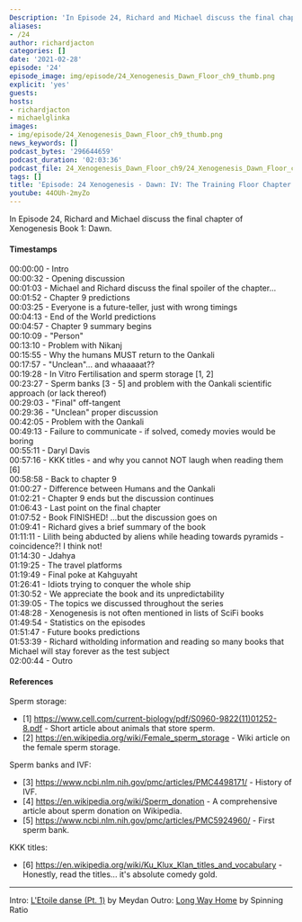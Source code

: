 ```yaml
---
Description: 'In Episode 24, Richard and Michael discuss the final chapter of Xenogenesis Book 1: Dawn.'
aliases:
- /24
author: richardjacton
categories: []
date: '2021-02-28'
episode: '24'
episode_image: img/episode/24_Xenogenesis_Dawn_Floor_ch9_thumb.png
explicit: 'yes'
guests:
hosts:
- richardjacton
- michaelglinka
images:
- img/episode/24_Xenogenesis_Dawn_Floor_ch9_thumb.png
news_keywords: []
podcast_bytes: '296644659'
podcast_duration: '02:03:36'
podcast_file: 24_Xenogenesis_Dawn_Floor_ch9/24_Xenogenesis_Dawn_Floor_ch9.mp3
tags: []
title: 'Episode: 24 Xenogenesis - Dawn: IV: The Training Floor Chapter 9'
youtube: 44OUh-2myZo
---
```


In Episode 24, Richard and Michael discuss the final chapter of Xenogenesis Book 1: Dawn.

#### Timestamps

00:00:00 - Intro\
00:00:32 - Opening discussion\
00:01:03 - Michael and Richard discuss the final spoiler of the chapter...\
00:01:52 - Chapter 9 predictions\
00:03:25 - Everyone is a future-teller, just with wrong timings\
00:04:13 - End of the World predictions\
00:04:57 - Chapter 9 summary begins\
00:10:09 - "Person"\
00:13:10 - Problem with Nikanj\
00:15:55 - Why the humans MUST return to the Oankali\
00:17:57 - "Unclean"... and whaaaaat??\
00:19:28 - In Vitro Fertilisation and sperm storage [1, 2]\
00:23:27 - Sperm banks [3 - 5] and problem with the Oankali scientific approach (or lack thereof)\
00:29:03 - "Final" off-tangent\
00:29:36 - "Unclean" proper discussion\
00:42:05 - Problem with the Oankali\
00:49:13 - Failure to communicate - if solved, comedy movies would be boring\
00:55:11 - Daryl Davis\
00:57:16 - KKK titles - and why you cannot NOT laugh when reading them [6]\
00:58:58 - Back to chapter 9\
01:00:27 - Difference between Humans and the Oankali\
01:02:21 - Chapter 9 ends but the discussion continues\
01:06:43 - Last point on the final chapter\
01:07:52 - Book FINISHED! ...but the discussion goes on\
01:09:41 - Richard gives a brief summary of the book\
01:11:11 - Lilith being abducted by aliens while heading towards pyramids - coincidence?! I think not!\
01:14:30 - Jdahya\
01:19:25 - The travel platforms\
01:19:49 - Final poke at Kahguyaht\
01:26:41 - Idiots trying to conquer the whole ship\
01:30:52 - We appreciate the book and its unpredictability\
01:39:05 - The topics we discussed throughout the series\
01:48:28 - Xenogenesis is not often mentioned in lists of SciFi books\
01:49:54 - Statistics on the episodes\
01:51:47 - Future books predictions\
01:53:39 - Richard witholding information and reading so many books that Michael will stay forever as the test subject\
02:00:44 - Outro

#### References

Sperm storage:
- [1] https://www.cell.com/current-biology/pdf/S0960-9822(11)01252-8.pdf - Short article about animals that store sperm.
- [2] https://en.wikipedia.org/wiki/Female_sperm_storage - Wiki article on the female sperm storage.

Sperm banks and IVF:
- [3] https://www.ncbi.nlm.nih.gov/pmc/articles/PMC4498171/ - History of IVF.
- [4] https://en.wikipedia.org/wiki/Sperm_donation - A comprehensive article about sperm donation on Wikipedia.
- [5] https://www.ncbi.nlm.nih.gov/pmc/articles/PMC5924960/ - First sperm bank.

KKK titles:
- [6] https://en.wikipedia.org/wiki/Ku_Klux_Klan_titles_and_vocabulary - Honestly, read the titles... it's absolute comedy gold.

---
Intro: [L'Etoile danse (Pt. 1)](https://freemusicarchive.org/music/Meydan/Havor/6-_LEtoile_danse_Pt_1_1738) by Meydan
Outro: [Long Way Home](https://freemusicarchive.org/music/Spinning_Ratio/Long_Way_Home/Long_Way_Home) by Spinning Ratio
